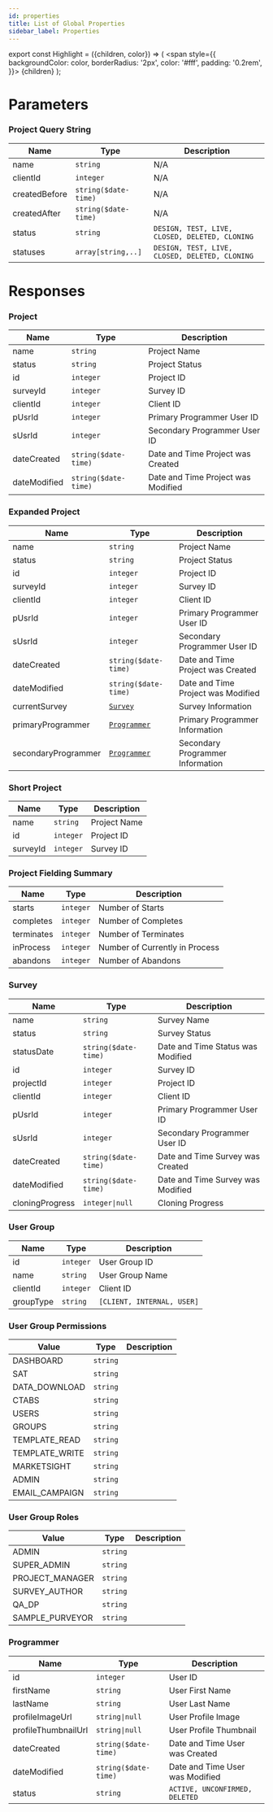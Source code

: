 ```yaml
---
id: properties
title: List of Global Properties
sidebar_label: Properties
---
```


export const Highlight = ({children, color}) => (
  <span
    style={{
      backgroundColor: color,
      borderRadius: '2px',
      color: '#fff',
      padding: '0.2rem',
    }}>
    {children}
  </span>
);

# Parameters

### Project Query String

| Name | Type  | Description |
| ---- | ----  | ---------------- |
| name | <code>string</code> | N/A |
| clientId | <code>integer</code> |  N/A |
| createdBefore | <code>string($date-time)</code> |  N/A |
| createdAfter | <code>string($date-time)</code> |  N/A |
| status | <code>string</code> | <code>DESIGN, TEST, LIVE, CLOSED, DELETED, CLONING</code> |
| statuses | <code>array[string,..]</code> | <code>DESIGN, TEST, LIVE, CLOSED, DELETED, CLONING</code> |

# Responses

### Project

| Name | Type  | Description |
| ---- | ----  | ---------------- |
| name | <code>string</code> | Project Name |
| status | <code>string</code> | Project Status |
| id | <code>integer</code> | Project ID |
| surveyId | <code>integer</code> | Survey ID |
| clientId | <code>integer</code> | Client ID |
| pUsrId | <code>integer</code> | Primary Programmer User ID |
| sUsrId | <code>integer</code> | Secondary Programmer User ID |
| dateCreated | <code>string($date-time)</code> |  Date and Time Project was Created |
| dateModified | <code>string($date-time)</code> |  Date and Time Project was Modified |

### Expanded Project

| Name | Type  | Description |
| ---- | ----  | ---------------- |
| name | <code>string</code> | Project Name |
| status | <code>string</code> | Project Status |
| id | <code>integer</code> | Project ID |
| surveyId | <code>integer</code> | Survey ID |
| clientId | <code>integer</code> | Client ID |
| pUsrId | <code>integer</code> | Primary Programmer User ID |
| sUsrId | <code>integer</code> | Secondary Programmer User ID |
| dateCreated | <code>string($date-time)</code> |  Date and Time Project was Created |
| dateModified | <code>string($date-time)</code> |  Date and Time Project was Modified |
| currentSurvey | [<code>Survey</code>](/docs/properties#survey) |  Survey Information |
| primaryProgrammer | [<code>Programmer</code>](/docs/properties#programmer) |  Primary Programmer Information |
| secondaryProgrammer | [<code>Programmer</code>](/docs/properties#programmer) |  Secondary Programmer Information |

### Short Project

| Name | Type  | Description |
| ---- | ----  | ---------------- |
| name | <code>string</code> | Project Name |
| id | <code>integer</code> | Project ID |
| surveyId | <code>integer</code> | Survey ID |

### Project Fielding Summary

| Name | Type  | Description |
| ---- | ----  | ---------------- |
| starts | <code>integer</code> | Number of Starts |
| completes | <code>integer</code> | Number of Completes |
| terminates | <code>integer</code> | Number of Terminates |
| inProcess | <code>integer</code> | Number of Currently in Process |
| abandons | <code>integer</code> | Number of Abandons |

### Survey

| Name | Type  | Description |
| ---- | ----  | ---------------- |
| name | <code>string</code> | Survey Name |
| status | <code>string</code> | Survey Status |
| statusDate | <code>string($date-time)</code> | Date and Time Status was Modified |
| id | <code>integer</code> | Survey ID |
| projectId | <code>integer</code> | Project ID |
| clientId | <code>integer</code> | Client ID |
| pUsrId | <code>integer</code> | Primary Programmer User ID |
| sUsrId | <code>integer</code> | Secondary Programmer User ID |
| dateCreated | <code>string($date-time)</code> |  Date and Time Survey was Created |
| dateModified | <code>string($date-time)</code> |  Date and Time Survey was Modified |
| cloningProgress | <code>integer\|null</code> | Cloning Progress |

### User Group

| Name | Type  | Description |
| ---- | ----  | ---------------- |
| id | <code>integer</code> | User Group ID |
| name | <code>string</code> | User Group Name |
| clientId | <code>integer</code> | Client ID |
| groupType | <code>string</code> | <code>[CLIENT, INTERNAL, USER]</code> |

### User Group Permissions

| Value | Type  | Description |
| ---- | ----  | ---------------- |
| DASHBOARD | <code>string</code> | |
| SAT | <code>string</code> | |
| DATA_DOWNLOAD | <code>string</code> | |
| CTABS | <code>string</code> | |
| USERS | <code>string</code> | |
| GROUPS | <code>string</code> | |
| TEMPLATE_READ | <code>string</code> | |
| TEMPLATE_WRITE | <code>string</code> | |
| MARKETSIGHT | <code>string</code> | |
| ADMIN | <code>string</code> | |
| EMAIL_CAMPAIGN | <code>string</code> | |

### User Group Roles

| Value | Type  | Description |
| ---- | ----  | ---------------- |
| ADMIN | <code>string</code> | |
| SUPER_ADMIN | <code>string</code> | |
| PROJECT_MANAGER | <code>string</code> | |
| SURVEY_AUTHOR | <code>string</code> | |
| QA_DP | <code>string</code> | |
| SAMPLE_PURVEYOR | <code>string</code> | |

### Programmer

| Name | Type  | Description |
| ---- | ----  | ---------------- |
| id | <code>integer</code> | User ID |
| firstName | <code>string</code> | User First Name |
| lastName | <code>string</code> | User Last Name |
| profileImageUrl | <code>string&#124;null</code> | User Profile Image |
| profileThumbnailUrl | <code>string\|null</code> | User Profile Thumbnail |
| dateCreated | <code>string($date-time)</code> |  Date and Time User was Created |
| dateModified | <code>string($date-time)</code> |  Date and Time User was Modified |
| status | <code>string</code> | <code>ACTIVE, UNCONFIRMED, DELETED</code> |